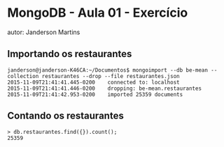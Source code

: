 # MongoDB - Aula 01 - Exercício
autor: Janderson Martins

## Importando os restaurantes

```
janderson@janderson-K46CA:~/Documentos$ mongoimport --db be-mean --collection restaurantes --drop --file restaurantes.json 
2015-11-09T21:41:41.445-0200    connected to: localhost
2015-11-09T21:41:41.446-0200    dropping: be-mean.restaurantes
2015-11-09T21:41:42.953-0200    imported 25359 documents

```

## Contando os restaurantes

```
> db.restaurantes.find({}).count();
25359

```